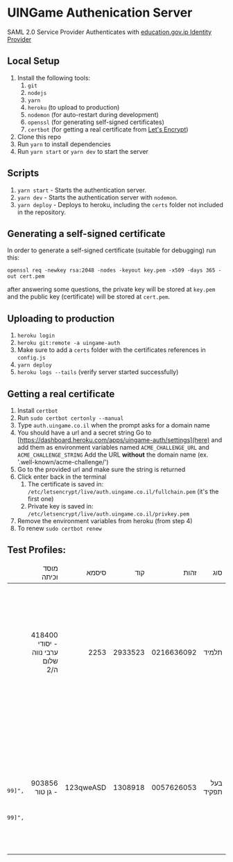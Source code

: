 # UINGame Authenication Server

SAML 2.0 Service Provider
Authenticates with [education.gov.ip Identity Provider](https://is.remote.education.gov.il/nidp/saml2/metadata)

## Local Setup
1. Install the following tools:
    1. `git`
    2. `nodejs`
    3. `yarn`
    4. `heroku` (to upload to production)
    5. `nodemon` (for auto-restart during development)
    6. `openssl` (for generating self-signed certificates)
    7. `certbot` (for getting a real certificate from [Let's Encrypt](https://letsencrypt.org/))
2. Clone this repo
3. Run `yarn` to install dependencies
4. Run `yarn start` or `yarn dev` to start the server

## Scripts
1. `yarn start` - Starts the authentication server.
2. `yarn dev` - Starts the authentication server with `nodemon`.
3. `yarn deploy` - Deploys to heroku, including the `certs` folder not included in the repository.

## Generating a self-signed certificate
In order to generate a self-signed certificate (suitable for debugging) run this:
```
openssl req -newkey rsa:2048 -nodes -keyout key.pem -x509 -days 365 -out cert.pem
```
after answering some questions, the private key will be stored at `key.pem` and the public key (certificate) will be stored at `cert.pem`.

## Uploading to production
1. `heroku login`
2. `heroku git:remote -a uingame-auth`
3. Make sure to add a `certs` folder with the certificates references in `config.js`
4. `yarn deploy`
5. `heroku logs --tails` (verify server started successfully)

## Getting a real certificate
1. Install `certbot`
2. Run `sudo certbot certonly --manual`
3. Type `auth.uingame.co.il` when the prompt asks for a domain name
4. You should have a url and a secret string
Go to [https://dashboard.heroku.com/apps/uingame-auth/settings](here) and add them as environment variables named `ACME_CHALLENGE_URL` and `ACME_CHALLENGE_STRING`
Add the URL **without** the domain name (ex. '.well-known/acme-challenge/')
5. Go to the provided url and make sure the string is returned
6. Click enter back in the terminal
    1. The certificate is saved in: `/etc/letsencrypt/live/auth.uingame.co.il/fullchain.pem` (it's the first one)
    2. Private key is saved in: `/etc/letsencrypt/live/auth.uingame.co.il/privkey.pem`
7. Remove the environment variables from heroku (from step 4)
8. To renew `sudo certbot renew`

## Test Profiles:
<table style="direction: rtl">
  <thead>
    <td>סוג</td>
    <td>זהות</td>
    <td>קוד</td>
    <td>סיסמא</td>
    <td>מוסד וכיתה<td>
    <td>profile</td>
  </thead>
  <tbody>
    <tr>
      <td>תלמיד</td>
      <td>0216636092</td>
      <td>2933523</td>
      <td>2253</td>
      <td>418400 - יסודי ערבי נווה שלום ה/2</td>
      <td>
        <pre style="direction: ltr">
{
  "issuer": "https://is.remote.education.gov.il/nidp/saml2/metadata",
  "sessionIndex": "idiY1dyZP15I5N_MFg2IAPmRAmtcM",
  "nameID": "xP9Oq4k9qRsDNUAQbj9PF2o8TRphNkYYX7D/jg==",
  "nameIDFormat": "urn:oasis:names:tc:SAML:1.1:nameid-format:unspecified",
  "nameQualifier": "https://is.remote.education.gov.il/nidp/saml2/metadata",
  "spNameQualifier": "http://auth.uingame.co.il",
  "http://schemas.education.gov.il/ws/2015/01/identity/claims/studentmakbila": "2",
  "http://schemas.education.gov.il/ws/2015/01/identity/claims/studentmosad": "418400",
  "http://schemas.xmlsoap.org/ws/2005/05/identity/claims/name": "0216636092",
  "http://schemas.xmlsoap.org/ws/2005/05/identity/claims/givenname": "ג'אדי",
  "http://schemas.xmlsoap.org/ws/2005/05/identity/claims/surname": "טראבין",
  "http://schemas.education.gov.il/ws/2015/01/identity/claims/zehut": "216636092",
  "http://schemas.xmlsoap.org/ws/2005/05/identity/claims/displayname": "ג'אדי טראבין",
  "http://schemas.education.gov.il/ws/2015/01/identity/claims/studentkita": "5",
  "http://schemas.education.gov.il/ws/2015/01/identity/claims/orgrolesyeshuyot": "418400",
  "http://schemas.education.gov.il/ws/2015/01/identity/claims/isstudent": "Yes"
}
        </pre>
      </td>
    </tr>
    <tr>
      <td>בעל תפקיד</td>
      <td>0057626053</td>
      <td>1308918</td>
      <td>123qweASD</td>
      <td>903856 - גן טור</td>
      <td>
        <pre style="direction: ltr">
{
  "issuer": "https://is.remote.education.gov.il/nidp/saml2/metadata",
  "sessionIndex": "idBPNsA7JYXObk_Go3DZ6y1_VLtFQ",
  "nameID": "oT8ZmOFKRl+SJlMDfSxcBHguWAp/KlEPSKfomQ==",
  "nameIDFormat": "urn:oasis:names:tc:SAML:1.1:nameid-format:unspecified",
  "nameQualifier": "https://is.remote.education.gov.il/nidp/saml2/metadata",
  "spNameQualifier": "http://auth.uingame.co.il",
  "http://schemas.xmlsoap.org/ws/2005/05/identity/claims/name": "0057626053",
  "http://schemas.xmlsoap.org/ws/2005/05/identity/claims/givenname": "ח'יריה",
  "http://schemas.education.gov.il/ws/2015/01/identity/claims/orgrolecomplex": "667[Maarechet_hinuch:99999999]",
  "http://schemas.xmlsoap.org/ws/2005/05/identity/claims/surname": "עזאיזה",
  "http://schemas.education.gov.il/ws/2015/01/identity/claims/zehut": "057626053",
  "http://schemas.xmlsoap.org/ws/2005/05/identity/claims/displayname": "ח'יריה עזאיזה",
  "http://schemas.education.gov.il/ws/2015/01/identity/claims/orgrolessimple": "667[Maarechet_hinuch:99999999]",
  "http://schemas.education.gov.il/ws/2015/01/identity/claims/orgrolesyeshuyot": "99999999",
  "http://schemas.education.gov.il/ws/2015/01/identity/claims/isstudent": "No"
}
        </pre>
      </td>
    </tr>
  </tbody>
</table>
